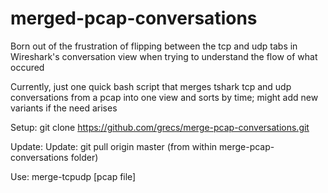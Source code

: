 # merged-pcap-conversations
Born out of the frustration of flipping between the tcp and udp tabs in Wireshark's conversation view when trying to understand the flow of what occured

Currently, just one quick bash script that merges tshark tcp and udp conversations from a pcap into one view and sorts by time; might add new variants if the need arises

Setup: git clone https://github.com/grecs/merge-pcap-conversations.git

Update: Update: git pull origin master (from within merge-pcap-conversations folder)

Use: merge-tcpudp [pcap file]
